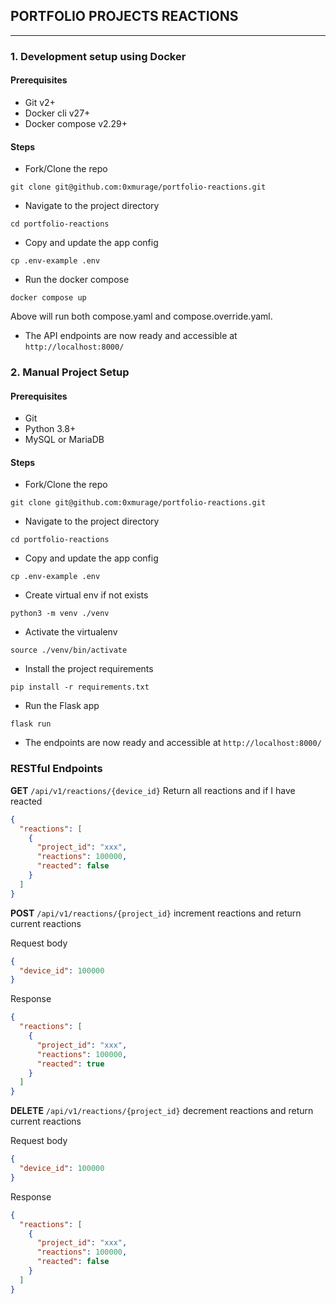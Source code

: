 ## PORTFOLIO PROJECTS REACTIONS

---

### 1. Development setup using Docker
#### Prerequisites
- Git v2+
- Docker cli v27+
- Docker compose v2.29+
#### Steps
- Fork/Clone the repo
```shell
git clone git@github.com:0xmurage/portfolio-reactions.git
````
- Navigate to the project directory 
```shell
cd portfolio-reactions
```
- Copy and update the app config 
```shell
cp .env-example .env
```

- Run the docker compose 
```shell
docker compose up
```
Above will run both compose.yaml and compose.override.yaml.

- The API endpoints are now ready and accessible at `http://localhost:8000/`

### 2. Manual Project Setup

#### Prerequisites
- Git
- Python 3.8+
- MySQL or MariaDB
#### Steps
- Fork/Clone the repo
```shell
git clone git@github.com:0xmurage/portfolio-reactions.git
````
- Navigate to the project directory
```shell
cd portfolio-reactions
```
- Copy and update the app config
```shell
cp .env-example .env
```
- Create virtual env if not exists

```shell
python3 -m venv ./venv
```
- Activate the virtualenv
```shell
source ./venv/bin/activate
```

- Install the project requirements

```shell
pip install -r requirements.txt
```

- Run the Flask app 
```shell 
flask run
```

- The endpoints are now ready and accessible at `http://localhost:8000/`

### RESTful Endpoints

**GET** `/api/v1/reactions/{device_id}`
Return all reactions and if I have reacted

```json
{
  "reactions": [
    {
      "project_id": "xxx",
      "reactions": 100000,
      "reacted": false
    }
  ]
}
```

**POST** `/api/v1/reactions/{project_id}`
increment reactions and return current reactions

Request body

```json
{
  "device_id": 100000
}
```

Response

```json
{
  "reactions": [
    {
      "project_id": "xxx",
      "reactions": 100000,
      "reacted": true
    }
  ]
}
```

**DELETE** `/api/v1/reactions/{project_id}`
decrement reactions and return current reactions

Request body

```json
{
  "device_id": 100000
}
```

Response

```json
{
  "reactions": [
    {
      "project_id": "xxx",
      "reactions": 100000,
      "reacted": false
    }
  ]
}
```
